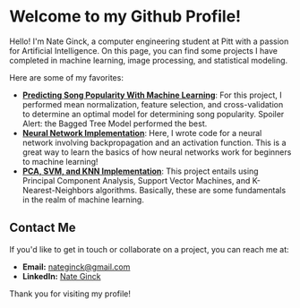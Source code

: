 # Welcome to my Github Profile!

Hello! I'm Nate Ginck, a computer engineering student at Pitt with a passion for Artificial Intelligence. On this page, you can find some projects I have completed in machine learning, image processing, and statistical modeling. 

Here are some of my favorites:

- **[Predicting Song Popularity With Machine Learning](https://github.com/nateginck/Predicting-Song-Popularity-With-Machine-Learning)**: For this project, I performed mean normalization, feature selection, and cross-validation to determine an optimal model for determining song popularity. Spoiler Alert: the Bagged Tree Model performed the best.
- **[Neural Network Implementation](https://github.com/nateginck/Neural-Network-Implementation)**: Here, I wrote code for a neural network involving backpropagation and an activation function. This is a great way to learn the basics of how neural networks work for beginners to machine learning!
- **[PCA, SVM, and KNN Implementation](https://github.com/nateginck/PCA-SVM-and-KNN-Implementation)**: This project entails using Principal Component Analysis, Support Vector Machines, and K-Nearest-Neighbors algorithms. Basically, these are some fundamentals in the realm of machine learning. 

## Contact Me

If you'd like to get in touch or collaborate on a project, you can reach me at:

- **Email:** nateginck@gmail.com
- **LinkedIn:** [Nate Ginck](https://www.linkedin.com/in/nathanielginck/)

Thank you for visiting my profile!

